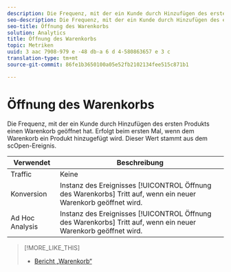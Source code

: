 ```yaml
---
description: Die Frequenz, mit der ein Kunde durch Hinzufügen des ersten Produkts einen Warenkorb geöffnet hat. Erfolgt beim ersten Mal, wenn dem Warenkorb ein Produkt hinzugefügt wird. Dieser Wert stammt aus dem scOpen-Ereignis.
seo-description: Die Frequenz, mit der ein Kunde durch Hinzufügen des ersten Produkts einen Warenkorb geöffnet hat. Erfolgt beim ersten Mal, wenn dem Warenkorb ein Produkt hinzugefügt wird. Dieser Wert stammt aus dem scOpen-Ereignis.
seo-title: Öffnung des Warenkorbs
solution: Analytics
title: Öffnung des Warenkorbs
topic: Metriken
uuid: 3 aac 7908-979 e -48 db-a 6 d 4-580863657 e 3 c
translation-type: tm+mt
source-git-commit: 86fe1b3650100a05e52fb2102134fee515c871b1

---
```



# Öffnung des Warenkorbs

Die Frequenz, mit der ein Kunde durch Hinzufügen des ersten Produkts einen Warenkorb geöffnet hat. Erfolgt beim ersten Mal, wenn dem Warenkorb ein Produkt hinzugefügt wird. Dieser Wert stammt aus dem scOpen-Ereignis.

| Verwendet | Beschreibung |
|---|---|
| Traffic | Keine |
| Konversion | Instanz des Ereignisses [!UICONTROL Öffnung des Warenkorbs] Tritt auf, wenn ein neuer Warenkorb geöffnet wird. |
| Ad Hoc Analysis | Instanz des Ereignisses [!UICONTROL Öffnung des Warenkorbs] Tritt auf, wenn ein neuer Warenkorb geöffnet wird. |

>[!MORE_LIKE_THIS]
>
>* [Bericht „Warenkorb“](/help/components/c-variables/dimensionslist/reports-shopping-cart.md)

